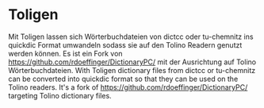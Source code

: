 # Toligen
Mit Toligen lassen sich Wörterbuchdateien von dictcc oder tu-chemnitz ins quickdic Format umwandeln sodass sie auf den Tolino Readern genutzt werden können. Es ist ein Fork von https://github.com/rdoeffinger/DictionaryPC/ mit der Ausrichtung auf Tolino Wörterbuchdateien. With Toligen dictionary files from dictcc or tu-chemnitz can be converted into quickdic format so that they can be used on the Tolino readers. It's a fork of https://github.com/rdoeffinger/DictionaryPC/ targeting Tolino dictionary files.
